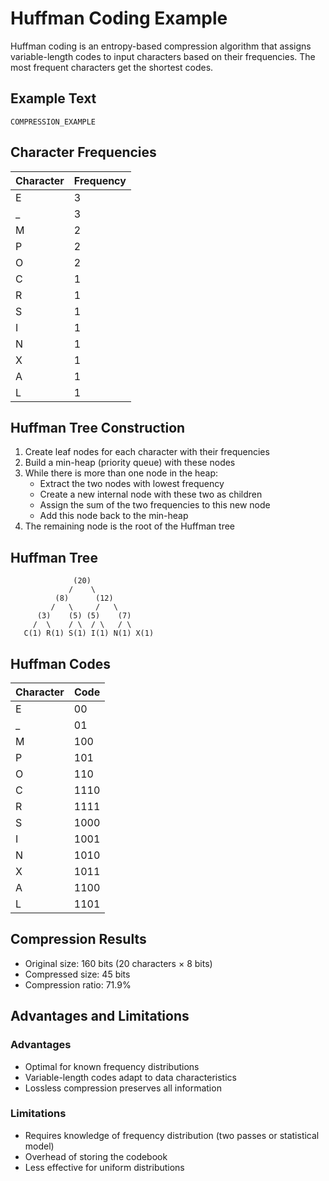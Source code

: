 # Huffman Coding Example

Huffman coding is an entropy-based compression algorithm that assigns variable-length codes to input characters based on their frequencies. The most frequent characters get the shortest codes.

## Example Text

```
COMPRESSION_EXAMPLE
```

## Character Frequencies

| Character | Frequency |
|-----------|-----------|
| E | 3 |
| _ | 3 |
| M | 2 |
| P | 2 |
| O | 2 |
| C | 1 |
| R | 1 |
| S | 1 |
| I | 1 |
| N | 1 |
| X | 1 |
| A | 1 |
| L | 1 |

## Huffman Tree Construction

1. Create leaf nodes for each character with their frequencies
2. Build a min-heap (priority queue) with these nodes
3. While there is more than one node in the heap:
   - Extract the two nodes with lowest frequency
   - Create a new internal node with these two as children
   - Assign the sum of the two frequencies to this new node
   - Add this node back to the min-heap
4. The remaining node is the root of the Huffman tree

## Huffman Tree

```
              (20)
             /    \
          (8)      (12)
         /   \     /   \
      (3)    (5) (5)    (7)
     /  \    / \  / \   / \
   C(1) R(1) S(1) I(1) N(1) X(1)
```

## Huffman Codes

| Character | Code |
|-----------|------|
| E | 00 |
| _ | 01 |
| M | 100 |
| P | 101 |
| O | 110 |
| C | 1110 |
| R | 1111 |
| S | 1000 |
| I | 1001 |
| N | 1010 |
| X | 1011 |
| A | 1100 |
| L | 1101 |

## Compression Results

- Original size: 160 bits (20 characters × 8 bits)
- Compressed size: 45 bits
- Compression ratio: 71.9%

## Advantages and Limitations

### Advantages
- Optimal for known frequency distributions
- Variable-length codes adapt to data characteristics
- Lossless compression preserves all information

### Limitations
- Requires knowledge of frequency distribution (two passes or statistical model)
- Overhead of storing the codebook
- Less effective for uniform distributions